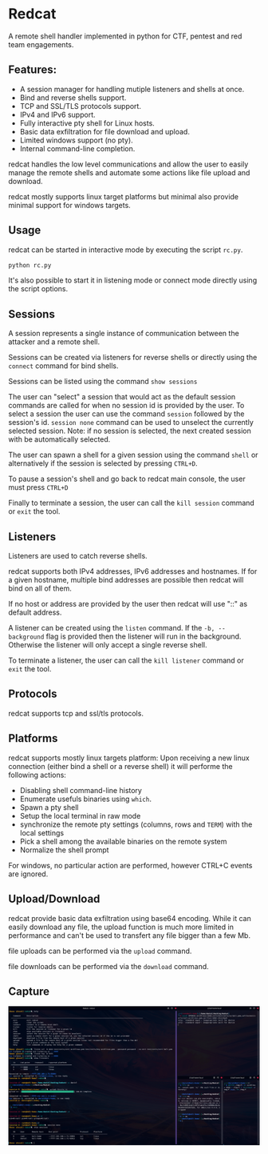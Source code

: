 # Redcat

A remote shell handler implemented in python for CTF, pentest and red team engagements.


## Features:
* A session manager for handling mutiple listeners and shells at once.
* Bind and reverse shells support.
* TCP and SSL/TLS protocols support.
* IPv4 and IPv6 support.
* Fully interactive pty shell for Linux hosts.
* Basic data exfiltration for file download and upload.
* Limited windows support (no pty).
* Internal command-line completion.


redcat handles the low level communications and allow the user to easily manage the remote shells and automate some actions like file upload and download.

redcat mostly supports linux target platforms but minimal also provide minimal support for windows targets.


## Usage

redcat can be started in interactive mode by executing the script `rc.py`.


```zsh
python rc.py
```

It's also possible to start it in listening mode or connect mode directly using the script options.


## Sessions

A session represents a single instance of communication between the attacker and a remote shell.

Sessions can be created via listeners for reverse shells or directly using the `connect` command for bind shells.

Sessions can be listed using the command `show sessions`

The user can "select" a session that would act as the default session commands are called for when no session id is provided by the user.
To select a session the user can use the command `session` followed by the session's id. `session none` command can be used to unselect the currently selected session.
Note: if no session is selected, the next created session with be automatically selected.

The user can spawn a shell for a given session using the command `shell` or alternatively if the session is selected by pressing `CTRL+D`.

To pause a session's shell and go back to redcat main console, the user must press `CTRL+D`

Finally to terminate a session, the user can call the `kill session` command or `exit` the tool.


## Listeners

Listeners are used to catch reverse shells.

redcat supports both IPv4 addresses, IPv6 addresses and hostnames. 
If for a given hostname, multiple bind addresses are possible then redcat will bind on all of them.

If no host or address are provided by the user then redcat will use "::" as default address. 

A listener can be created using the `listen` command. If the `-b, --background` flag is provided then the listener will run in the background.
Otherwise the listener will only accept a single reverse shell.

To terminate a listener,  the user can call the `kill listener` command or `exit` the tool. 

## Protocols

redcat supports tcp and ssl/tls protocols.

## Platforms

redcat supports mostly linux targets platform: Upon receiving a new linux connection (either bind a shell or a reverse shell) it will performe the following actions:
* Disabling shell command-line history
* Enumerate usefuls binaries using `which`.
* Spawn a pty shell
* Setup the local terminal in raw mode
* synchronize the remote pty settings (columns, rows and `TERM`) with the local settings
* Pick a shell among the available binaries on the remote system
* Normalize the shell prompt

For windows, no particular action are performed, however CTRL+C events are ignored.

## Upload/Download

redcat provide basic data exfiltration using base64 encoding. While it can easily download any file, the upload function is much more limited in performance and can't be used to transfert any file bigger than a few Mb.

file uploads can be performed via the `upload` command.

file downloads can be performed via the `download` command.

## Capture

![redcat.png](img/redcat.png)
